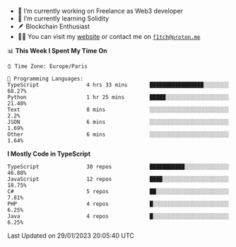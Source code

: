 - 🔭 I’m currently working on Freelance as Web3 developer
- 🌱 I’m currently learning Solidity
- 🪶 Blockchain Enthusiast
- 👨‍💻 You can visit my [website](https://f1tch.xyz) or contact me on [`f1tch@proton.me`](mailto:f1tch@proton.me)

<!--START_SECTION:waka-->
📊 **This Week I Spent My Time On** 

```text
⌚︎ Time Zone: Europe/Paris

💬 Programming Languages: 
TypeScript               4 hrs 33 mins       █████████████████░░░░░░░░   68.27% 
Python                   1 hr 25 mins        █████░░░░░░░░░░░░░░░░░░░░   21.48% 
Text                     8 mins              ░░░░░░░░░░░░░░░░░░░░░░░░░   2.2% 
JSON                     6 mins              ░░░░░░░░░░░░░░░░░░░░░░░░░   1.69% 
Other                    6 mins              ░░░░░░░░░░░░░░░░░░░░░░░░░   1.64%

```

**I Mostly Code in TypeScript** 

```text
TypeScript               30 repos            ███████████░░░░░░░░░░░░░░   46.88% 
JavaScript               12 repos            ████░░░░░░░░░░░░░░░░░░░░░   18.75% 
C#                       5 repos             ██░░░░░░░░░░░░░░░░░░░░░░░   7.81% 
PHP                      4 repos             █░░░░░░░░░░░░░░░░░░░░░░░░   6.25% 
Java                     4 repos             █░░░░░░░░░░░░░░░░░░░░░░░░   6.25%

```



 Last Updated on 29/01/2023 20:05:40 UTC
<!--END_SECTION:waka-->
